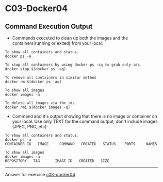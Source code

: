 # C03-Docker04

## Command Execution Output
- Commands executed to clean up both the images and the containers(running or exited) from your local:
```
To show all containers and status.
docker ps -a

To stop all containers by using docker ps -aq to grab only ids.
docker stop $(docker ps -aq)

To remove all containers in similar method
docker rm $(docker ps -aq)

To show all images
docker images -a

To delete all images via the ids
docker rmi $(docker images -q)
```


- Command and it's output showing that there is no image or container on your local. Use only TEXT for the command output, don't include images (JPEG, PNG, etc):
```
To show all containers and status.
docker ps -a                  
CONTAINER ID   IMAGE     COMMAND   CREATED   STATUS    PORTS     NAMES

To show all images
docker images -a              
REPOSITORY   TAG       IMAGE ID   CREATED   SIZE
```

***
Answer for exercise [c03-docker04](https://github.com/devopsacademyau/academy/blob/af3225a3436f263164e8daebc6bbd1ef3122b900/classes/03class/exercises/c03-docker04/README.md)